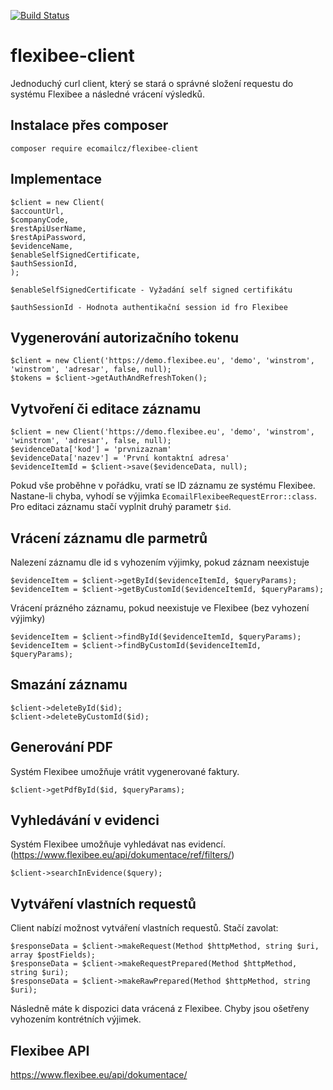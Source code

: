 [![Build Status](https://travis-ci.org/Ecomailcz/flexibee-client.svg?branch=master)](https://travis-ci.org/Ecomailcz/flexibee-client)

# flexibee-client
Jednoduchý curl client, který se stará o správné složení requestu do systému Flexibee a následné vrácení výsledků.

## Instalace přes composer
```composer require ecomailcz/flexibee-client```

## Implementace
```
$client = new Client(
$accountUrl, 
$companyCode, 
$restApiUserName, 
$restApiPassword, 
$evidenceName, 
$enableSelfSignedCertificate,
$authSessionId,
);
```
`$enableSelfSignedCertificate - Vyžadání self signed certifikátu`

`$authSessionId - Hodnota authentikační session id fro Flexibee`

## Vygenerování autorizačního tokenu
```
$client = new Client('https://demo.flexibee.eu', 'demo', 'winstrom', 'winstrom', 'adresar', false, null);
$tokens = $client->getAuthAndRefreshToken();
```

## Vytvoření či editace záznamu
```
$client = new Client('https://demo.flexibee.eu', 'demo', 'winstrom', 'winstrom', 'adresar', false, null);
$evidenceData['kod'] = 'prvnizaznam'
$evidenceData['nazev'] = 'První kontaktní adresa'
$evidenceItemId = $client->save($evidenceData, null);
```
Pokud vše proběhne v pořádku, vratí se ID záznamu ze systému Flexibee. Nastane-li chyba, vyhodí se výjimka
`EcomailFlexibeeRequestError::class`. Pro editaci záznamu stačí vyplnit druhý parametr `$id`.

## Vrácení záznamu dle parmetrů
Nalezení záznamu dle id s vyhozením výjimky, pokud záznam neexistuje  
```
$evidenceItem = $client->getById($evidenceItemId, $queryParams);
$evidenceItem = $client->getByCustomId($evidenceItemId, $queryParams);
```

Vrácení prázného záznamu, pokud neexistuje ve Flexibee (bez vyhození výjimky)  
```
$evidenceItem = $client->findById($evidenceItemId, $queryParams);
$evidenceItem = $client->findByCustomId($evidenceItemId, $queryParams);
```

## Smazání záznamu
```
$client->deleteById($id);
$client->deleteByCustomId($id);
```

## Generování PDF
Systém Flexibee umožňuje vrátit vygenerované faktury.
```
$client->getPdfById($id, $queryParams);
```

## Vyhledávání v evidenci
Systém Flexibee umožňuje vyhledávat nas evidencí. (https://www.flexibee.eu/api/dokumentace/ref/filters/)
```
$client->searchInEvidence($query);
```
## Vytváření vlastních requestů
Client nabízí možnost vytváření vlastních requestů. Stačí zavolat:  
```
$responseData = $client->makeRequest(Method $httpMethod, string $uri, array $postFields);
$responseData = $client->makeRequestPrepared(Method $httpMethod, string $uri);
$responseData = $client->makeRawPrepared(Method $httpMethod, string $uri);
```
Následně máte k dispozici data vrácená z Flexibee. Chyby jsou ošetřeny vyhozením kontrétních výjimek.

## Flexibee API
https://www.flexibee.eu/api/dokumentace/
